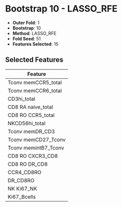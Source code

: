 # Bootstrap 10 - LASSO_RFE

- **Outer Fold**: 1
- **Bootstrap**: 10
- **Method**: LASSO_RFE
- **Fold Seed**: 51
- **Features Selected**: 15

## Selected Features

| Feature |
|---------|
| Tconv memCCR5_total |
| Tconv memCCR6_total |
| CD3hi_total |
| CD8 RA naive_total |
| CD8 RO CCR5_total |
| NKCD56hi_total |
| Tconv memDR_CD3 |
| Tconv memCD27_Tconv |
| Tconv memintB7_Tconv |
| CD8 RO CXCR3_CD8 |
| CD8 RO DR_CD8 |
| CCR4_CD8RO |
| DR_CD8RO |
| NK Ki67_NK |
| Ki67_Bcells |
